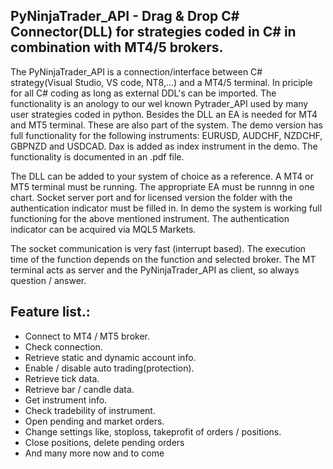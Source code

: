 ## PyNinjaTrader_API - Drag & Drop C# Connector(DLL) for strategies coded in C# in combination with MT4/5 brokers.

The PyNinjaTrader_API is a connection/interface between C# strategy(Visual Studio, VS code, NT8,...) and a MT4/5 terminal. In priciple for all C# coding as long as external DDL's can be imported.
The functionality is an anology to our wel known Pytrader_API used by many user strategies coded in python.
Besides the DLL an EA is needed for MT4 and MT5 terminal. These are also part of the system.
The demo version has full functionality for the following instruments: EURUSD, AUDCHF, NZDCHF, GBPNZD and USDCAD. Dax is added as index instrument in the demo.
The functionality is documented in an .pdf file.


The DLL can be added to your system of choice as a reference.
A MT4 or MT5 terminal must be running. The appropriate EA must be runnng in one chart. Socket server port and for licensed version 
the folder with the authentication indicator must be filled in. In demo the system is working full functioning for the above mentioned instrument.
The authentication indicator can be acquired via MQL5 Markets.

The socket communication is very fast (interrupt based). The execution time of the function depends on the function and selected broker.
The MT terminal acts as server and the PyNinjaTrader_API as client, so always question / answer.


## Feature list.:
* Connect to MT4 / MT5 broker.
* Check connection.
* Retrieve static and dynamic account info.
* Enable / disable auto trading(protection).
* Retrieve tick data.
* Retrieve bar / candle data.
* Get instrument info.
* Check tradebility of instrument.
* Open pending and market orders.
* Change settings like, stoploss, takeprofit of orders / positions.
* Close positions, delete pending orders
* And many more now and to come

